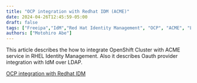 ```yaml
---
title: "OCP integration with Redhat IDM (ACME)"
date: 2024-04-26T12:45:59-05:00
draft: false
tags: ["Freeipa","IdM","Red Hat Identity Management", "OCP", "ACME", "LDAP"]
authors: ["Motohiro Abe"]
---
```


This article describes the how to integrate OpenShift Cluster with ACME service in RHEL Identity Management. Also it describes Oauth provider integration with IdM over LDAP.

[OCP integration with Redhat IDM ](https://github.com/mabehiro/ocp-idm-integration)
